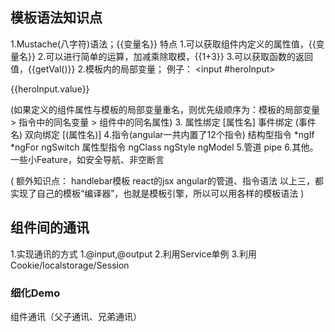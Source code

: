 ## 模板语法知识点
1.Mustache(八字符)语法；{{变量名}}
  特点
  1.可以获取组件内定义的属性值，{{变量名}}
  2.可以进行简单的运算，加减乘除取模，{{1+3}}
  3.可以获取函数的返回值，{{getVal()}}
2.模板内的局部变量；
  例子：
  <input #heroInput></input>
  <p>{{heroInput.value}}</p>
  (如果定义的组件属性与模板的局部变量重名，则优先级顺序为：模板的局部变量 > 指令中的同名变量 > 组件中的同名属性)
3.
属性绑定 [属性名]
事件绑定 (事件名)
双向绑定 [(属性名)]
4.指令(angular一共内置了12个指令)
结构型指令 *ngIf *ngFor ngSwitch
属性型指令 ngClass ngStyle ngModel
5.管道 pipe
6.其他。一些小Feature，如安全导航、非空断言

(
  额外知识点：
  handlebar模板
  react的jsx
  angular的管道、指令语法
  以上三，都实现了自己的模板“编译器”，也就是模板引擎，所以可以用各样的模板语法
)

## 组件间的通讯
1.实现通讯的方式
  1.@input,@output
  2.利用Service单例
  3.利用Cookie/localstorage/Session

### 细化Demo
组件通讯（父子通讯、兄弟通讯）
